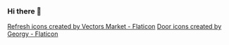 ### Hi there 👋
<a href="https://www.flaticon.com/free-icons/refresh" title="refresh icons">Refresh icons created by Vectors Market - Flaticon</a>
<a href="https://www.flaticon.com/free-icons/door" title="door icons">Door icons created by Georgy - Flaticon</a>
<!--
**GKnight9/gknight9** is a ✨ _special_ ✨ repository because its `README.md` (this file) appears on your GitHub profile.

Here are some ideas to get you started:

- 🔭 I’m currently working on ...
- 🌱 I’m currently learning ...
- 👯 I’m looking to collaborate on ...
- 🤔 I’m looking for help with ...
- 💬 Ask me about ...
- 📫 How to reach me: ...
- 😄 Pronouns: ...
- ⚡ Fun fact: ...
-->
